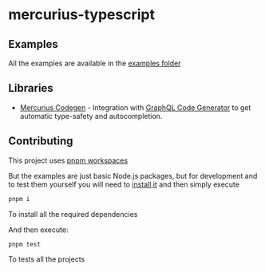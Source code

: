 # mercurius-typescript

## Examples

All the examples are available in the [examples folder](./examples/)

## Libraries

- [Mercurius Codegen](./packages/mercurius-codegen/README.md) - Integration with [GraphQL Code Generator](https://graphql-code-generator.com/) to get automatic type-safety and autocompletion.

## Contributing

This project uses [pnpm workspaces](https://pnpm.js.org/en/workspaces)

But the examples are just basic Node.js packages, but for development and to test them yourself you will need to [install it](https://pnpm.js.org/en/installation) and then simply execute

```bash
pnpm i
```

To install all the required dependencies

And then execute:

```bash
pnpm test
```

To tests all the projects